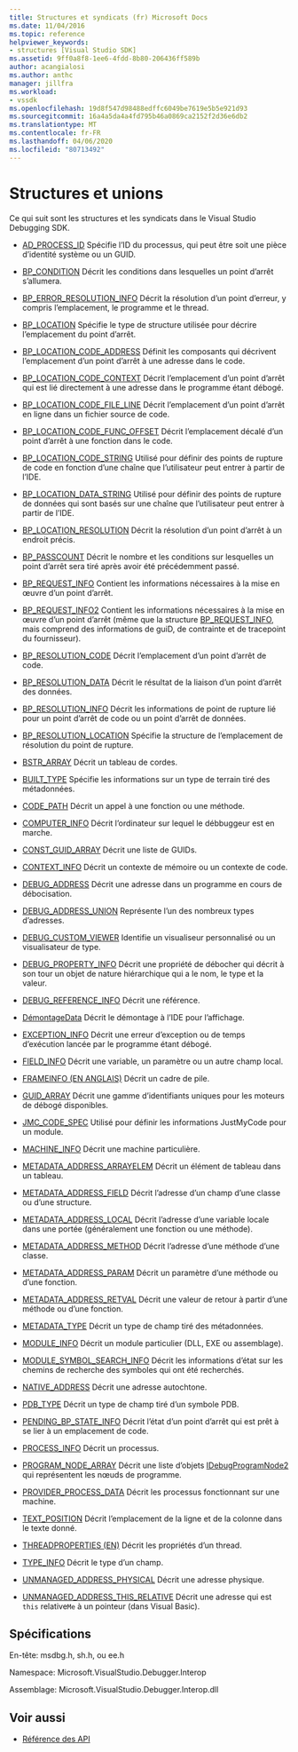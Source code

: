 ```yaml
---
title: Structures et syndicats (fr) Microsoft Docs
ms.date: 11/04/2016
ms.topic: reference
helpviewer_keywords:
- structures [Visual Studio SDK]
ms.assetid: 9ff0a8f8-1ee6-4fdd-8b80-206436ff589b
author: acangialosi
ms.author: anthc
manager: jillfra
ms.workload:
- vssdk
ms.openlocfilehash: 19d8f547d98488edffc6049be7619e5b5e921d93
ms.sourcegitcommit: 16a4a5da4a4fd795b46a0869ca2152f2d36e6db2
ms.translationtype: MT
ms.contentlocale: fr-FR
ms.lasthandoff: 04/06/2020
ms.locfileid: "80713492"
---
```

# <a name="structures-and-unions"></a>Structures et unions
Ce qui suit sont les structures et les syndicats dans le Visual Studio Debugging SDK.

- [AD_PROCESS_ID](../../../extensibility/debugger/reference/ad-process-id.md) Spécifie l’ID du processus, qui peut être soit une pièce d’identité système ou un GUID.

- [BP_CONDITION](../../../extensibility/debugger/reference/bp-condition.md) Décrit les conditions dans lesquelles un point d’arrêt s’allumera.

- [BP_ERROR_RESOLUTION_INFO](../../../extensibility/debugger/reference/bp-error-resolution-info.md) Décrit la résolution d’un point d’erreur, y compris l’emplacement, le programme et le thread.

- [BP_LOCATION](../../../extensibility/debugger/reference/bp-location.md) Spécifie le type de structure utilisée pour décrire l’emplacement du point d’arrêt.

- [BP_LOCATION_CODE_ADDRESS](../../../extensibility/debugger/reference/bp-location-code-address.md) Définit les composants qui décrivent l’emplacement d’un point d’arrêt à une adresse dans le code.

- [BP_LOCATION_CODE_CONTEXT](../../../extensibility/debugger/reference/bp-location-code-context.md) Décrit l’emplacement d’un point d’arrêt qui est lié directement à une adresse dans le programme étant débogé.

- [BP_LOCATION_CODE_FILE_LINE](../../../extensibility/debugger/reference/bp-location-code-file-line.md) Décrit l’emplacement d’un point d’arrêt en ligne dans un fichier source de code.

- [BP_LOCATION_CODE_FUNC_OFFSET](../../../extensibility/debugger/reference/bp-location-code-func-offset.md) Décrit l’emplacement décalé d’un point d’arrêt à une fonction dans le code.

- [BP_LOCATION_CODE_STRING](../../../extensibility/debugger/reference/bp-location-code-string.md) Utilisé pour définir des points de rupture de code en fonction d’une chaîne que l’utilisateur peut entrer à partir de l’IDE.

- [BP_LOCATION_DATA_STRING](../../../extensibility/debugger/reference/bp-location-data-string.md) Utilisé pour définir des points de rupture de données qui sont basés sur une chaîne que l’utilisateur peut entrer à partir de l’IDE.

- [BP_LOCATION_RESOLUTION](../../../extensibility/debugger/reference/bp-location-resolution.md) Décrit la résolution d’un point d’arrêt à un endroit précis.

- [BP_PASSCOUNT](../../../extensibility/debugger/reference/bp-passcount.md) Décrit le nombre et les conditions sur lesquelles un point d’arrêt sera tiré après avoir été précédemment passé.

- [BP_REQUEST_INFO](../../../extensibility/debugger/reference/bp-request-info.md) Contient les informations nécessaires à la mise en œuvre d’un point d’arrêt.

- [BP_REQUEST_INFO2](../../../extensibility/debugger/reference/bp-request-info2.md) Contient les informations nécessaires à la mise en œuvre d’un point d’arrêt (même que la structure [BP_REQUEST_INFO,](../../../extensibility/debugger/reference/bp-request-info.md) mais comprend des informations de guiD, de contrainte et de tracepoint du fournisseur).

- [BP_RESOLUTION_CODE](../../../extensibility/debugger/reference/bp-resolution-code.md) Décrit l’emplacement d’un point d’arrêt de code.

- [BP_RESOLUTION_DATA](../../../extensibility/debugger/reference/bp-resolution-data.md) Décrit le résultat de la liaison d’un point d’arrêt des données.

- [BP_RESOLUTION_INFO](../../../extensibility/debugger/reference/bp-resolution-info.md) Décrit les informations de point de rupture lié pour un point d’arrêt de code ou un point d’arrêt de données.

- [BP_RESOLUTION_LOCATION](../../../extensibility/debugger/reference/bp-resolution-location.md) Spécifie la structure de l’emplacement de résolution du point de rupture.

- [BSTR_ARRAY](../../../extensibility/debugger/reference/bstr-array.md) Décrit un tableau de cordes.

- [BUILT_TYPE](../../../extensibility/debugger/reference/built-type.md) Spécifie les informations sur un type de terrain tiré des métadonnées.

- [CODE_PATH](../../../extensibility/debugger/reference/code-path.md) Décrit un appel à une fonction ou une méthode.

- [COMPUTER_INFO](../../../extensibility/debugger/reference/computer-info.md) Décrit l’ordinateur sur lequel le débbuggeur est en marche.

- [CONST_GUID_ARRAY](../../../extensibility/debugger/reference/const-guid-array.md) Décrit une liste de GUIDs.

- [CONTEXT_INFO](../../../extensibility/debugger/reference/context-info.md) Décrit un contexte de mémoire ou un contexte de code.

- [DEBUG_ADDRESS](../../../extensibility/debugger/reference/debug-address.md) Décrit une adresse dans un programme en cours de débocisation.

- [DEBUG_ADDRESS_UNION](../../../extensibility/debugger/reference/debug-address-union.md) Représente l’un des nombreux types d’adresses.

- [DEBUG_CUSTOM_VIEWER](../../../extensibility/debugger/reference/debug-custom-viewer.md) Identifie un visualiseur personnalisé ou un visualisateur de type.

- [DEBUG_PROPERTY_INFO](../../../extensibility/debugger/reference/debug-property-info.md) Décrit une propriété de débocher qui décrit à son tour un objet de nature hiérarchique qui a le nom, le type et la valeur.

- [DEBUG_REFERENCE_INFO](../../../extensibility/debugger/reference/debug-reference-info.md) Décrit une référence.

- [DémontageData](../../../extensibility/debugger/reference/disassemblydata.md) Décrit le démontage à l’IDE pour l’affichage.

- [EXCEPTION_INFO](../../../extensibility/debugger/reference/exception-info.md) Décrit une erreur d’exception ou de temps d’exécution lancée par le programme étant débogé.

- [FIELD_INFO](../../../extensibility/debugger/reference/field-info.md) Décrit une variable, un paramètre ou un autre champ local.

- [FRAMEINFO (EN ANGLAIS)](../../../extensibility/debugger/reference/frameinfo.md) Décrit un cadre de pile.

- [GUID_ARRAY](../../../extensibility/debugger/reference/guid-array.md) Décrit une gamme d’identifiants uniques pour les moteurs de débogé disponibles.

- [JMC_CODE_SPEC](../../../extensibility/debugger/reference/jmc-code-spec.md) Utilisé pour définir les informations JustMyCode pour un module.

- [MACHINE_INFO](../../../extensibility/debugger/reference/machine-info.md) Décrit une machine particulière.

- [METADATA_ADDRESS_ARRAYELEM](../../../extensibility/debugger/reference/metadata-address-arrayelem.md) Décrit un élément de tableau dans un tableau.

- [METADATA_ADDRESS_FIELD](../../../extensibility/debugger/reference/metadata-address-field.md) Décrit l’adresse d’un champ d’une classe ou d’une structure.

- [METADATA_ADDRESS_LOCAL](../../../extensibility/debugger/reference/metadata-address-local.md) Décrit l’adresse d’une variable locale dans une portée (généralement une fonction ou une méthode).

- [METADATA_ADDRESS_METHOD](../../../extensibility/debugger/reference/metadata-address-method.md) Décrit l’adresse d’une méthode d’une classe.

- [METADATA_ADDRESS_PARAM](../../../extensibility/debugger/reference/metadata-address-param.md) Décrit un paramètre d’une méthode ou d’une fonction.

- [METADATA_ADDRESS_RETVAL](../../../extensibility/debugger/reference/metadata-address-retval.md) Décrit une valeur de retour à partir d’une méthode ou d’une fonction.

- [METADATA_TYPE](../../../extensibility/debugger/reference/metadata-type.md) Décrit un type de champ tiré des métadonnées.

- [MODULE_INFO](../../../extensibility/debugger/reference/module-info.md) Décrit un module particulier (DLL, EXE ou assemblage).

- [MODULE_SYMBOL_SEARCH_INFO](../../../extensibility/debugger/reference/module-symbol-search-info.md) Décrit les informations d’état sur les chemins de recherche des symboles qui ont été recherchés.

- [NATIVE_ADDRESS](../../../extensibility/debugger/reference/native-address.md) Décrit une adresse autochtone.

- [PDB_TYPE](../../../extensibility/debugger/reference/pdb-type.md) Décrit un type de champ tiré d’un symbole PDB.

- [PENDING_BP_STATE_INFO](../../../extensibility/debugger/reference/pending-bp-state-info.md) Décrit l’état d’un point d’arrêt qui est prêt à se lier à un emplacement de code.

- [PROCESS_INFO](../../../extensibility/debugger/reference/process-info.md) Décrit un processus.

- [PROGRAM_NODE_ARRAY](../../../extensibility/debugger/reference/program-node-array.md) Décrit une liste d’objets [IDebugProgramNode2](../../../extensibility/debugger/reference/idebugprogramnode2.md) qui représentent les nœuds de programme.

- [PROVIDER_PROCESS_DATA](../../../extensibility/debugger/reference/provider-process-data.md) Décrit les processus fonctionnant sur une machine.

- [TEXT_POSITION](../../../extensibility/debugger/reference/text-position.md) Décrit l’emplacement de la ligne et de la colonne dans le texte donné.

- [THREADPROPERTIES (EN)](../../../extensibility/debugger/reference/threadproperties.md) Décrit les propriétés d’un thread.

- [TYPE_INFO](../../../extensibility/debugger/reference/type-info.md) Décrit le type d’un champ.

- [UNMANAGED_ADDRESS_PHYSICAL](../../../extensibility/debugger/reference/unmanaged-address-physical.md) Décrit une adresse physique.

- [UNMANAGED_ADDRESS_THIS_RELATIVE](../../../extensibility/debugger/reference/unmanaged-address-this-relative.md) Décrit une adresse qui est `this` relative`Me` à un pointeur (dans Visual Basic).

## <a name="requirements"></a>Spécifications
 En-tête: msdbg.h, sh.h, ou ee.h

 Namespace: Microsoft.VisualStudio.Debugger.Interop

 Assemblage: Microsoft.VisualStudio.Debugger.Interop.dll

## <a name="see-also"></a>Voir aussi
- [Référence des API](../../../extensibility/debugger/reference/api-reference-visual-studio-debugging.md)
